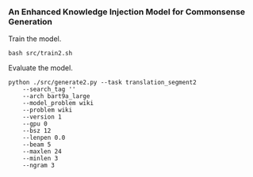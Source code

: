 ### An Enhanced Knowledge Injection Model for Commonsense Generation ###

Train the model.
```
bash src/train2.sh
```

Evaluate the model.
```
python ./src/generate2.py --task translation_segment2
    --search_tag '' 
    --arch bart9a_large
    --model_problem wiki
    --problem wiki
    --version 1 
    --gpu 0 
    --bsz 12
    --lenpen 0.0 
    --beam 5 
    --maxlen 24 
    --minlen 3 
    --ngram 3 
```
